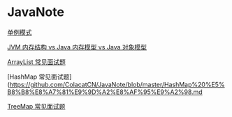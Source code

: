 # JavaNote

[单例模式](https://github.com/ColacatCN/JavaNote/blob/master/%E5%8D%95%E4%BE%8B%E6%A8%A1%E5%BC%8F.md)

[JVM 内存结构 vs Java 内存模型 vs Java 对象模型](https://github.com/ColacatCN/JavaNote/blob/master/JVM%20%E5%86%85%E5%AD%98%E7%BB%93%E6%9E%84%20vs%20Java%20%E5%86%85%E5%AD%98%E6%A8%A1%E5%9E%8B%20vs%20Java%20%E5%AF%B9%E8%B1%A1%E6%A8%A1%E5%9E%8B.md)

[ArrayList 常见面试题](https://github.com/ColacatCN/JavaNote/blob/master/ArrayList%20%E5%B8%B8%E8%A7%81%E9%9D%A2%E8%AF%95%E9%A2%98.md)

[HashMap 常见面试题](https://github.com/ColacatCN/JavaNote/blob/master/HashMap%20%E5%B8%B8%E8%A7%81%E9%9D%A2%E8%AF%95%E9%A2%98.md

[TreeMap 常见面试题](https://github.com/ColacatCN/JavaNote/blob/master/TreeMap%20%E5%B8%B8%E8%A7%81%E9%9D%A2%E8%AF%95%E9%A2%98.md)
